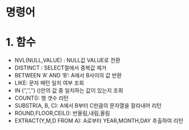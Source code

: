 # 명령어

# 1. 함수

- NVL(NULL,VALUE) : NULL값 VALUE로 전환
- DISTINCT : SELECT절에서 중복값 제거
- BETWEEN ‘A’ AND ‘B’: A에서 B사이의 값 반환
- LIKE: 문자 패턴 일치 여부 조회
- IN (’’,’’,’’) ()안의 값 중 일치하는 값이 있는지 조회
- COUNT(): 행 갯수 리턴
- SUBSTR(A, B, C): A에서 B부터 C만큼의 문자열을 잘라내어 리턴
- ROUND,FLOOR,CEIL(): 반올림,내림,올림
- EXTRACT(Y,M,D FROM A): A로부터 YEAR,MONTH,DAY 추출하여 리턴